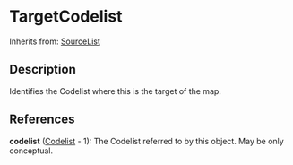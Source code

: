 
# TargetCodelist

Inherits from: [SourceList](SourceList.md)



## Description

Identifies the Codelist where this is the target of the map.




## References

**codelist** ([Codelist](../Codelists/Codelist.md) - 1): The Codelist referred to by this object. May be only conceptual.




